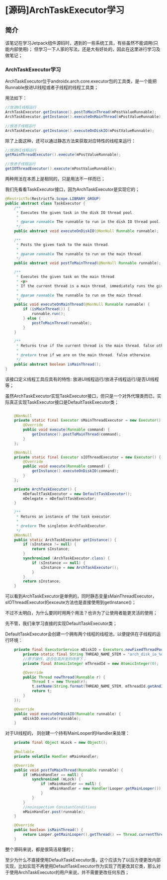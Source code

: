 # [源码]ArchTaskExecutor学习

## 简介
该笔记在学习Jetpack组件源码时，遇到的一些系统工具，有些虽然不能调用(只能内部使用)；
但学习一下人家的写法，还是大有好处的，因此在这里进行学习及做笔记；


### ArchTaskExecutor学习
ArchTaskExecutor位于androidx.arch.core.executor包的工具类，是一个能把Runnable放进UI线程或者子线程的线程工具类；

用法如下：
```java
//放进UI线程运行
ArchTaskExecutor.getInstance().postToMainThread(mPostValueRunnable);
ArchTaskExecutor.getInstance().executeOnMainThread(mPostValueRunnable);
	
//放进子线程运行
ArchTaskExecutor.getInstance().executeOnDiskIO(mPostValueRunnable);
```

除了上面这种，还可以通过静态方法来获取对应特性的线程来运行：
```java
//放进UI线程运行
getMainThreadExecutor().execute(mPostValueRunnable);
	
//放进子线程运行
getIOThreadExecutor().execute(mPostValueRunnable);
```

两种用法在本质上是相同的，只是用法不一样而已；

我们先看看TaskExecutor接口，因为ArchTaskExecutor是实现它的；
```java
@RestrictTo(RestrictTo.Scope.LIBRARY_GROUP)
public abstract class TaskExecutor {
    /**
     * Executes the given task in the disk IO thread pool.
     *
     * @param runnable The runnable to run in the disk IO thread pool.
     */
    public abstract void executeOnDiskIO(@NonNull Runnable runnable);

    /**
     * Posts the given task to the main thread.
     *
     * @param runnable The runnable to run on the main thread.
     */
    public abstract void postToMainThread(@NonNull Runnable runnable);

    /**
     * Executes the given task on the main thread.
     * <p>
     * If the current thread is a main thread, immediately runs the given runnable.
     *
     * @param runnable The runnable to run on the main thread.
     */
    public void executeOnMainThread(@NonNull Runnable runnable) {
        if (isMainThread()) {
            runnable.run();
        } else {
            postToMainThread(runnable);
        }
    }

    /**
     * Returns true if the current thread is the main thread, false otherwise.
     *
     * @return true if we are on the main thread, false otherwise.
     */
    public abstract boolean isMainThread();
}
```
该接口定义线程工具应具有的特性: 放进UI线程运行/放进子线程运行/是否UI线程等；

虽然ArchTaskExecutor实现TaskExecutor接口，但只是一个对外代理类而已，实际真正实现TaskExecutor接口是DefaultTaskExecutor类；

```java

    @NonNull
    private static final Executor sMainThreadExecutor = new Executor() {
        @Override
        public void execute(Runnable command) {
            getInstance().postToMainThread(command);
        }
    };

    @NonNull
    private static final Executor sIOThreadExecutor = new Executor() {
        @Override
        public void execute(Runnable command) {
            getInstance().executeOnDiskIO(command);
        }
    };

    private ArchTaskExecutor() {
        mDefaultTaskExecutor = new DefaultTaskExecutor();
        mDelegate = mDefaultTaskExecutor;
    }

    /**
     * Returns an instance of the task executor.
     *
     * @return The singleton ArchTaskExecutor.
     */
    @NonNull
    public static ArchTaskExecutor getInstance() {
        if (sInstance != null) {
            return sInstance;
        }
        synchronized (ArchTaskExecutor.class) {
            if (sInstance == null) {
                sInstance = new ArchTaskExecutor();
            }
        }
        return sInstance;
    }
```
可以看到ArchTaskExecutor是单例的，同时静态变量sMainThreadExecutor， sIOThreadExecutor的exceute方法也是直接使用到getInstance()；

不过不太明白，为什么要同时用两个用法？也许为了让使用者能更灵活的使用；

先不管，我们来学习直接的实现DefaultTaskExecutor类；

DefaultTaskExecutor会创建一个拥有两个线程的线程池，以便提供在子线程的运行环境：
```java
    private final ExecutorService mDiskIO = Executors.newFixedThreadPool(2, new ThreadFactory() {
        private static final String THREAD_NAME_STEM = "arch_disk_io_%d";
        //原子操作，适合在高并发的场景下；
        private final AtomicInteger mThreadId = new AtomicInteger(0);

        @Override
        public Thread newThread(Runnable r) {
            Thread t = new Thread(r);
            t.setName(String.format(THREAD_NAME_STEM, mThreadId.getAndIncrement()));
            return t;
        }
    });

    @Override
    public void executeOnDiskIO(Runnable runnable) {
        mDiskIO.execute(runnable);
    }

```

对于UI线程的， 则创建一个持有MainLooper的Handler来处理：
```java
    private final Object mLock = new Object();
    
    @Nullable
    private volatile Handler mMainHandler;

    @Override
    public void postToMainThread(Runnable runnable) {
        if (mMainHandler == null) {
            synchronized (mLock) {
                if (mMainHandler == null) {
                    mMainHandler = new Handler(Looper.getMainLooper());
                }
            }
        }
        //noinspection ConstantConditions
        mMainHandler.post(runnable);
    }

    @Override
    public boolean isMainThread() {
        return Looper.getMainLooper().getThread() == Thread.currentThread();
    }
```

整个源码来说，都是很简洁易懂的；

至少为什么不直接使用DefaultTaskExecutor类，这个应该为了以后方便更改内部实现，比如实现不再使用DefaultTaskExecutor作为实现了而更改其它类，那么对于使用ArchTaskExecutor的用户来说，并不需要更改任何东西；


